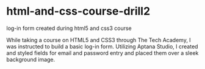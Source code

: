# html-and-css-course-drill2
log-in form created during html5 and css3 course

While taking a course on HTML5 and CSS3 through The Tech Academy, I was instructed to build a basic log-in form.
Utilizing Aptana Studio, I created and styled fields for email and password entry and placed them over a sleek background image.
